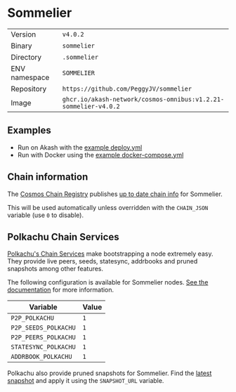 # Sommelier

| | |
|---|---|
|Version|`v4.0.2`|
|Binary|`sommelier`|
|Directory|`.sommelier`|
|ENV namespace|`SOMMELIER`|
|Repository|`https://github.com/PeggyJV/sommelier`|
|Image|`ghcr.io/akash-network/cosmos-omnibus:v1.2.21-sommelier-v4.0.2`|

## Examples

- Run on Akash with the [example deploy.yml](./deploy.yml)
- Run with Docker using the [example docker-compose.yml](./docker-compose.yml)

## Chain information

The [Cosmos Chain Registry](https://github.com/cosmos/chain-registry) publishes [up to date chain info](https://raw.githubusercontent.com/cosmos/chain-registry/master/sommelier/chain.json) for Sommelier.

This will be used automatically unless overridden with the `CHAIN_JSON` variable (use `0` to disable).

## Polkachu Chain Services

[Polkachu's Chain Services](https://www.polkachu.com/networks/sommelier) make bootstrapping a node extremely easy. They provide live peers, seeds, statesync, addrbooks and pruned snapshots among other features.

The following configuration is available for Sommelier nodes. [See the documentation](../README.md#polkachu-services) for more information.

|Variable|Value|
|---|---|
|`P2P_POLKACHU`|`1`|
|`P2P_SEEDS_POLKACHU`|`1`|
|`P2P_PEERS_POLKACHU`|`1`|
|`STATESYNC_POLKACHU`|`1`|
|`ADDRBOOK_POLKACHU`|`1`|

Polkachu also provide pruned snapshots for Sommelier. Find the [latest snapshot](https://polkachu.com/tendermint_snapshots/sommelier) and apply it using the `SNAPSHOT_URL` variable.
